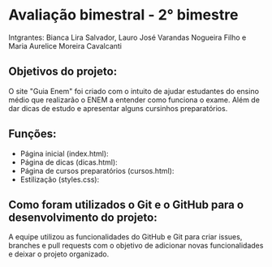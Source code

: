 
# Avaliação bimestral - 2° bimestre
Intgrantes: Bianca Lira Salvador, Lauro José Varandas Nogueira Filho e Maria Aurelice Moreira Cavalcanti

## Objetivos do projeto:
O site "Guia Enem" foi criado com o intuito de ajudar estudantes do ensino médio que realizarão o ENEM a entender como funciona o exame. Além de dar dicas de estudo e apresentar alguns cursinhos preparatórios. 

## Funções:
- Página inicial (index.html): 
- Página de dicas (dicas.html): 
- Página de cursos preparatórios (cursos.html): 
- Estilização (styles.css): 

## Como foram utilizados o Git e o GitHub para o desenvolvimento do projeto:
A equipe utilizou as funcionalidades do GitHub e Git para criar issues, branches e pull requests com o objetivo de adicionar novas funcionalidades e deixar o projeto organizado.

